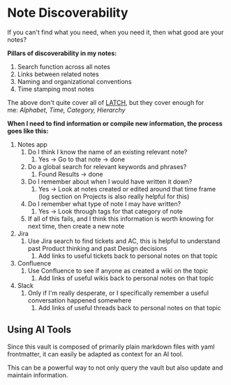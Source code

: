 # Note Discoverability

If you can't find what you need, when you need it, then what good are your notes?

**Pillars of discoverability in my notes:**

1. Search function across all notes
2. Links between related notes
3. Naming and organizational conventions
4. Time stamping most notes

The above don't quite cover all of [LATCH](https://www.davisandco.com/blog/need-organize-content-latch-it#:~:text=The%20premise%20of%20LATCH%20is,%2C%20Time%2C%20Category%20and%20Hierarchy.), but they cover enough for me: _Alphabet, Time, Category, Hierarchy_

**When I need to find information or compile new information, the process goes like this:**

1. Notes app
    1. Do I think I know the name of an existing relevant note?
        1. Yes → Go to that note → done
    2. Do a global search for relevant keywords and phrases?
        1. Found Results → done
    3. Do I remember about when I would have written it down?
        1. Yes → Look at notes created or edited around that time frame (log section on Projects is also really helpful for this)
    4. Do I remember what type of note I may have written?
        1. Yes → Look through tags for that category of note
    5. If all of this fails, and I think this information is worth knowing for next time, then create a new note
2. Jira
    1. Use Jira search to find tickets and AC, this is helpful to understand past Product thinking and past Design decisions
        1. Add links to useful tickets back to personal notes on that topic
3. Confluence
    1. Use Confluence to see if anyone as created a wiki on the topic
        1. Add links of useful wikis back to personal notes on that topic
4. Slack
    1. Only if I'm really desperate, or I specifically remember a useful conversation happened somewhere
        1. Add links of useful threads back to personal notes on that topic

## Using AI Tools

Since this vault is composed of primarily plain markdown files with yaml frontmatter, it can easily be adapted as context for an AI tool.

This can be a powerful way to not only query the vault but also update and maintain information.
